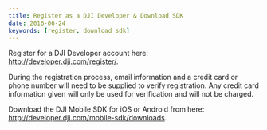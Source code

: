 ```yaml
---
title: Register as a DJI Developer & Download SDK
date: 2016-06-24
keywords: [register, download sdk]
---
```


Register for a DJI Developer account here: <a href="http://developer.dji.com/register/" target="_blank">http://developer.dji.com/register/</a>. 

During the registration process, email information and a credit card or phone number will need to be supplied to verify registration. Any credit card information given will only be used for verification and will not be charged. 


Download the DJI Mobile SDK for iOS or Android from here: <a href="http://developer.dji.com/mobile-sdk/downloads" target="_blank">http://developer.dji.com/mobile-sdk/downloads</a>.
